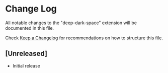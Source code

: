 # Change Log

All notable changes to the "deep-dark-space" extension will be documented in this file.

Check [Keep a Changelog](http://keepachangelog.com/) for recommendations on how to structure this file.

## [Unreleased]

- Initial release
